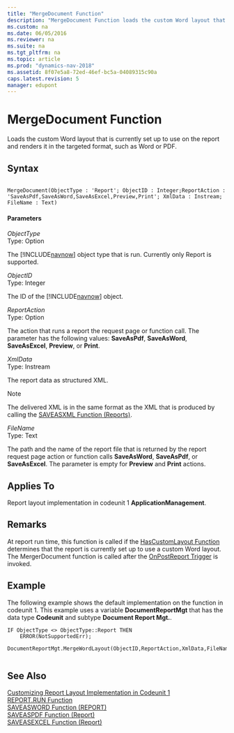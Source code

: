 ```yaml
---
title: "MergeDocument Function"
description: "MergeDocument Function loads the custom Word layout that is currently set up to use on the report and renders it in the targeted format, such as Word or PDF."
ms.custom: na
ms.date: 06/05/2016
ms.reviewer: na
ms.suite: na
ms.tgt_pltfrm: na
ms.topic: article
ms.prod: "dynamics-nav-2018"
ms.assetid: 8f07e5a8-72ed-46ef-bc5a-04089315c90a
caps.latest.revision: 5
manager: edupont
---
```

# MergeDocument Function
Loads the custom Word layout that is currently set up to use on the report and renders it in the targeted format, such as Word or PDF.  
  
## Syntax  
  
```  
  
MergeDocument(ObjectType : 'Report'; ObjectID : Integer;ReportAction : 'SaveAsPdf,SaveAsWord,SaveAsExcel,Preview,Print'; XmlData : Instream; FileName : Text)  
```  
  
#### Parameters  
 *ObjectType*  
 Type: Option  
  
 The [!INCLUDE[navnow](includes/navnow_md.md)] object type that is run. Currently only Report is supported.  
  
 *ObjectID*  
 Type: Integer  
  
 The ID of the [!INCLUDE[navnow](includes/navnow_md.md)] object.  
  
 *ReportAction*  
 Type: Option  
  
 The action that runs a report the request page or function call. The parameter has the following values: **SaveAsPdf**, **SaveAsWord**, **SaveAsExcel**, **Preview**, or **Print**.  
  
 *XmlData*  
 Type: Instream  
  
 The report data as structured XML.  
  
> [!NOTE]  
>  The delivered XML is in the same format as the XML that is produced by calling the [SAVEASXML Function \(Reports\)](SAVEASXML-Function--Reports-.md).  
  
 *FileName*  
 Type: Text  
  
 The path and the name of the report file that is returned by the report request page action or function calls **SaveAsWord**, **SaveAsPdf**, or **SaveAsExcel**. The parameter is empty for **Preview** and **Print** actions.  
  
## Applies To  
 Report layout implementation in codeunit 1 **ApplicationManagement**.  
  
## Remarks  
 At report run time, this function is called if the [HasCustomLayout Function](HasCustomLayout-Function.md) determines that the report is currently set up to use a custom Word layout. The MergerDocument function is called after the [OnPostReport Trigger](OnPostReport-Trigger.md) is invoked.  
  
## Example  
 The following example shows the default implementation on the function in codeunit 1. This example uses a variable **DocumentReportMgt** that has the data type **Codeunit** and subtype **Document Report Mgt.**.  
  
```  
IF ObjectType <> ObjectType::Report THEN  
    ERROR(NotSupportedErr);  
  
DocumentReportMgt.MergeWordLayout(ObjectID,ReportAction,XmlData,FileName);  
  
```  
  
## See Also  
 [Customizing Report Layout Implementation in Codeunit 1](Customizing-Report-Layout-Implementation-in-Codeunit-1.md)   
 [REPORT.RUN Function](REPORT-RUN-Function.md)   
 [SAVEASWORD Function \(REPORT\)](SAVEASWORD-Function--REPORT-.md)   
 [SAVEASPDF Function \(Report\)](SAVEASPDF-Function--Report-.md)   
 [SAVEASEXCEL Function \(Report\)](SAVEASEXCEL-Function--Report-.md)